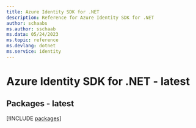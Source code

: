 ```yaml
---
title: Azure Identity SDK for .NET
description: Reference for Azure Identity SDK for .NET
author: schaabs
ms.author: sschaab
ms.data: 05/24/2023
ms.topic: reference
ms.devlang: dotnet
ms.service: identity
---
```

# Azure Identity SDK for .NET - latest
## Packages - latest
[!INCLUDE [packages](identity-index.md)]